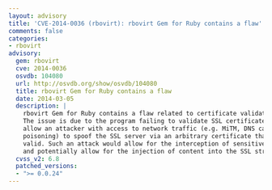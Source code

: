 ```yaml
---
layout: advisory
title: 'CVE-2014-0036 (rbovirt): rbovirt Gem for Ruby contains a flaw'
comments: false
categories:
- rbovirt
advisory:
  gem: rbovirt
  cve: 2014-0036
  osvdb: 104080
  url: http://osvdb.org/show/osvdb/104080
  title: rbovirt Gem for Ruby contains a flaw
  date: 2014-03-05
  description: |
    rbovirt Gem for Ruby contains a flaw related to certificate validation.
    The issue is due to the program failing to validate SSL certificates. This may
    allow an attacker with access to network traffic (e.g. MiTM, DNS cache
    poisoning) to spoof the SSL server via an arbitrary certificate that appears
    valid. Such an attack would allow for the interception of sensitive traffic,
    and potentially allow for the injection of content into the SSL stream.
  cvss_v2: 6.8
  patched_versions:
  - ">= 0.0.24"
---
```

